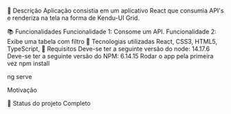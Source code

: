 📝 Descrição
Aplicação consistia em um aplicativo React que consumia API's e renderiza na tela na forma de Kendu-UI Grid.

📚 Funcionalidades
Funcionalidade 1: Consome um API.
Funcionalidade 2: Exibe uma tabela com filtro
🔧 Tecnologias utilizadas
React, CSS3, HTML5, TypeScript,
🚀 Requisitos
Deve-se ter a seguinte versão do node: 14.17.6
Deve-se ter a seguinte versão do NPM: 6.14.15
Rodar o app pela primeira vez
npm install

ng serve

Motivação

🎯 Status do projeto
Completo
